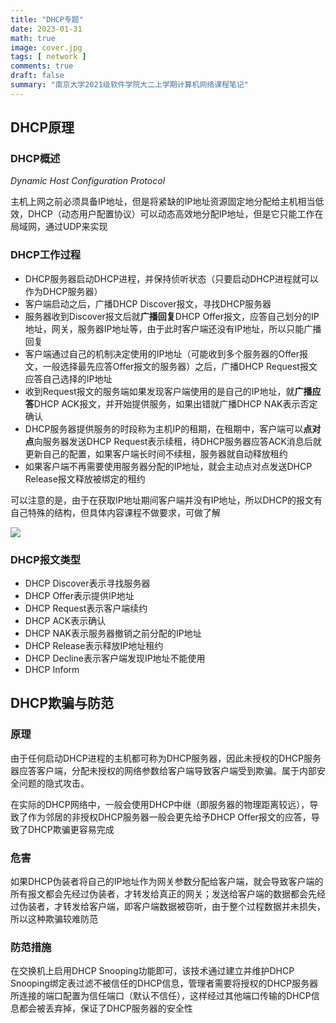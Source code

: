 ```yaml
---
title: "DHCP专题"
date: 2023-01-31
math: true
image: cover.jpg
tags: [ network ]
comments: true
draft: false
summary: "南京大学2021级软件学院大二上学期计算机网络课程笔记"
---
```


## DHCP原理

### DHCP概述

$Dynamic~Host~Configuration~Protocol$

主机上网之前必须具备IP地址，但是将紧缺的IP地址资源固定地分配给主机相当低效，DHCP（动态用户配置协议）可以动态高效地分配IP地址，但是它只能工作在局域网，通过UDP来实现

### DHCP工作过程

- DHCP服务器启动DHCP进程，并保持侦听状态（只要启动DHCP进程就可以作为DHCP服务器）
- 客户端启动之后，广播DHCP Discover报文，寻找DHCP服务器
- 服务器收到Discover报文后就**广播回复**DHCP Offer报文，应答自己划分的IP地址，网关，服务器IP地址等，由于此时客户端还没有IP地址，所以只能广播回复
- 客户端通过自己的机制决定使用的IP地址（可能收到多个服务器的Offer报文，一般选择最先应答Offer报文的服务器）之后，广播DHCP Request报文应答自己选择的IP地址
- 收到Request报文的服务端如果发现客户端使用的是自己的IP地址，就**广播应答**DHCP ACK报文，并开始提供服务，如果出错就广播DHCP NAK表示否定确认
- DHCP服务器提供服务的时段称为主机IP的租期，在租期中，客户端可以**点对点**向服务器发送DHCP Request表示续租，待DHCP服务器应答ACK消息后就更新自己的配置，如果客户端长时间不续租，服务器就自动释放租约
- 如果客户端不再需要使用服务器分配的IP地址，就会主动点对点发送DHCP Release报文释放被绑定的租约

可以注意的是，由于在获取IP地址期间客户端并没有IP地址，所以DHCP的报文有自己特殊的结构，但具体内容课程不做要求，可做了解

![](dhcp.png)

### DHCP报文类型

- DHCP Discover表示寻找服务器
- DHCP Offer表示提供IP地址
- DHCP Request表示客户端续约
- DHCP ACK表示确认
- DHCP NAK表示服务器撤销之前分配的IP地址
- DHCP Release表示释放IP地址租约
- DHCP Decline表示客户端发现IP地址不能使用
- DHCP Inform

## DHCP欺骗与防范

### 原理

由于任何启动DHCP进程的主机都可称为DHCP服务器，因此未授权的DHCP服务器应答客户端，分配未授权的网络参数给客户端导致客户端受到欺骗。属于内部安全问题的隐式攻击。

在实际的DHCP网络中，一般会使用DHCP中继（即服务器的物理距离较远），导致了作为邻居的非授权DHCP服务器一般会更先给予DHCP Offer报文的应答，导致了DHCP欺骗更容易完成

### 危害

如果DHCP伪装者将自己的IP地址作为网关参数分配给客户端，就会导致客户端的所有报文都会先经过伪装者，才转发给真正的网关；发送给客户端的数据都会先经过伪装者，才转发给客户端，即客户端数据被窃听，由于整个过程数据并未损失，所以这种欺骗较难防范

### 防范措施

在交换机上启用DHCP Snooping功能即可，该技术通过建立并维护DHCP Snooping绑定表过滤不被信任的DHCP信息，管理者需要将授权的DHCP服务器所连接的端口配置为信任端口（默认不信任），这样经过其他端口传输的DHCP信息都会被丢弃掉，保证了DHCP服务器的安全性
